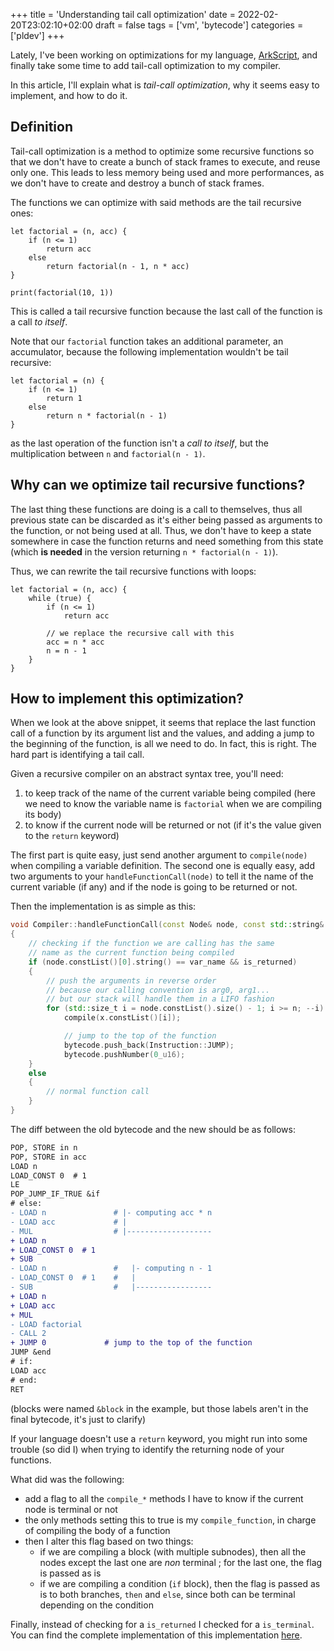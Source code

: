 +++
title = 'Understanding tail call optimization'
date = 2022-02-20T23:02:10+02:00
draft = false
tags = ['vm', 'bytecode']
categories = ['pldev']
+++

Lately, I've been working on optimizations for my language, [ArkScript](https://arkscript-lang.dev), and finally take some time to add tail-call optimization to my compiler.

In this article, I'll explain what is *tail-call optimization*, why it seems easy to implement, and how to do it.

## Definition

Tail-call optimization is a method to optimize some recursive functions so that we don't have to create a bunch of stack frames to execute, and reuse only one. This leads to less memory being used and more performances, as we don't have to create and destroy a bunch of stack frames.

The functions we can optimize with said methods are the tail recursive ones:

```
let factorial = (n, acc) {
    if (n <= 1)
        return acc
    else
        return factorial(n - 1, n * acc)
}

print(factorial(10, 1))
```

This is called a tail recursive function because the last call of the function is a call *to itself*.

Note that our `factorial` function takes an additional parameter, an accumulator, because the following implementation wouldn't be tail recursive:
```
let factorial = (n) {
    if (n <= 1)
        return 1
    else
        return n * factorial(n - 1)
}
```
as the last operation of the function isn't a *call to itself*, but the multiplication between `n` and `factorial(n - 1)`.

## Why can we optimize tail recursive functions?

The last thing these functions are doing is a call to themselves, thus all previous state can be discarded as it's either being passed as arguments to the function, or not being used at all. Thus, we don't have to keep a state somewhere in case the function returns and need something from this state (which **is needed** in the version returning `n * factorial(n - 1)`).

Thus, we can rewrite the tail recursive functions with loops:

```
let factorial = (n, acc) {
    while (true) {
        if (n <= 1)
            return acc

        // we replace the recursive call with this
        acc = n * acc
        n = n - 1
    }
}
```

## How to implement this optimization?

When we look at the above snippet, it seems that replace the last function call of a function by its argument list and the values, and adding a jump to the beginning of the function, is all we need to do. In fact, this is right. The hard part is identifying a tail call.

Given a recursive compiler on an abstract syntax tree, you'll need:
1. to keep track of the name of the current variable being compiled (here we need to know the variable name is `factorial` when we are compiling its body)
2. to know if the current node will be returned or not (if it's the value given to the `return` keyword)

The first part is quite easy, just send another argument to `compile(node)` when compiling a variable definition. The second one is equally easy, add two arguments to your `handleFunctionCall(node)` to tell it the name of the current variable (if any) and if the node is going to be returned or not.

Then the implementation is as simple as this:

```cpp
void Compiler::handleFunctionCall(const Node& node, const std::string& var_name, bool is_returned)
{
    // checking if the function we are calling has the same
    // name as the current function being compiled
    if (node.constList()[0].string() == var_name && is_returned)
    {
        // push the arguments in reverse order
        // because our calling convention is arg0, arg1...
        // but our stack will handle them in a LIFO fashion
        for (std::size_t i = node.constList().size() - 1; i >= n; --i)
            compile(x.constList()[i]);

            // jump to the top of the function
            bytecode.push_back(Instruction::JUMP);
            bytecode.pushNumber(0_u16);
    }
    else
    {
        // normal function call
    }
}
```

The diff between the old bytecode and the new should be as follows:
```diff
POP, STORE in n
POP, STORE in acc
LOAD n
LOAD_CONST 0  # 1
LE
POP_JUMP_IF_TRUE &if
# else:
- LOAD n               # |- computing acc * n
- LOAD acc             # |
- MUL                  # |-------------------
+ LOAD n
+ LOAD_CONST 0  # 1
+ SUB
- LOAD n               #   |- computing n - 1
- LOAD_CONST 0  # 1    #   |
- SUB                  #   |-----------------
+ LOAD n
+ LOAD acc
+ MUL
- LOAD factorial
- CALL 2
+ JUMP 0             # jump to the top of the function
JUMP &end
# if:
LOAD acc
# end:
RET
```

(blocks were named `&block` in the example, but those labels aren't in the final bytecode, it's just to clarify)

If your language doesn't use a `return` keyword, you might run into some trouble (so did I) when trying to identify the returning node of your functions.

What did was the following:
- add a flag to all the `compile_*` methods I have to know if the current node is terminal or not
- the only methods setting this to true is my `compile_function`, in charge of compiling the body of a function
- then I alter this flag based on two things:
    - if we are compiling a block (with multiple subnodes), then all the nodes except the last one are *non* terminal ; for the last one, the flag is passed as is
    - if we are compiling a condition (`if` block), then the flag is passed as is to both branches, `then` and `else`, since both can be terminal depending on the condition

Finally, instead of checking for a `is_returned` I checked for a `is_terminal`. You can find the complete implementation of this implementation [here](https://github.com/ArkScript-lang/Ark/commit/c085dd5609de2fe5db7c6e0c888eb05a9637a0be).

